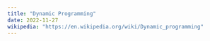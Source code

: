 ```yaml
---
title: "Dynamic Programming"
date: 2022-11-27
wikipedia: "https://en.wikipedia.org/wiki/Dynamic_programming"
---
```


